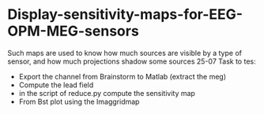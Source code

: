 # Display-sensitivity-maps-for-EEG-OPM-MEG-sensors
Such maps are used to know how much sources are visible by a type of sensor, and how much projections shadow some sources
25-07
Task to tes:
- Export the channel from Brainstorm to Matlab (extract the meg)
- Compute the lead field
- in the script of reduce.py compute the sensitivity map
- From Bst plot using the Imaggridmap
